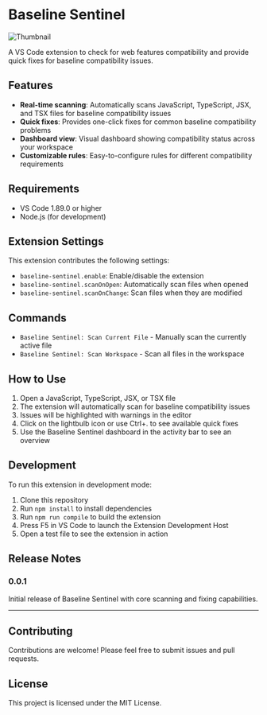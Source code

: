# Baseline Sentinel
![Thumbnail](https://github.com/user-attachments/assets/d3fa60c9-33a4-457d-a01d-f6658300855b)

A VS Code extension to check for web features compatibility and provide quick fixes for baseline compatibility issues.

## Features

- **Real-time scanning**: Automatically scans JavaScript, TypeScript, JSX, and TSX files for baseline compatibility issues
- **Quick fixes**: Provides one-click fixes for common baseline compatibility problems
- **Dashboard view**: Visual dashboard showing compatibility status across your workspace
- **Customizable rules**: Easy-to-configure rules for different compatibility requirements

## Requirements

- VS Code 1.89.0 or higher
- Node.js (for development)

## Extension Settings

This extension contributes the following settings:

* `baseline-sentinel.enable`: Enable/disable the extension
* `baseline-sentinel.scanOnOpen`: Automatically scan files when opened
* `baseline-sentinel.scanOnChange`: Scan files when they are modified

## Commands

* `Baseline Sentinel: Scan Current File` - Manually scan the currently active file
* `Baseline Sentinel: Scan Workspace` - Scan all files in the workspace

## How to Use

1. Open a JavaScript, TypeScript, JSX, or TSX file
2. The extension will automatically scan for baseline compatibility issues
3. Issues will be highlighted with warnings in the editor
4. Click on the lightbulb icon or use Ctrl+. to see available quick fixes
5. Use the Baseline Sentinel dashboard in the activity bar to see an overview

## Development

To run this extension in development mode:

1. Clone this repository
2. Run `npm install` to install dependencies
3. Run `npm run compile` to build the extension
4. Press F5 in VS Code to launch the Extension Development Host
5. Open a test file to see the extension in action

## Release Notes

### 0.0.1

Initial release of Baseline Sentinel with core scanning and fixing capabilities.

---

## Contributing

Contributions are welcome! Please feel free to submit issues and pull requests.

## License

This project is licensed under the MIT License.
